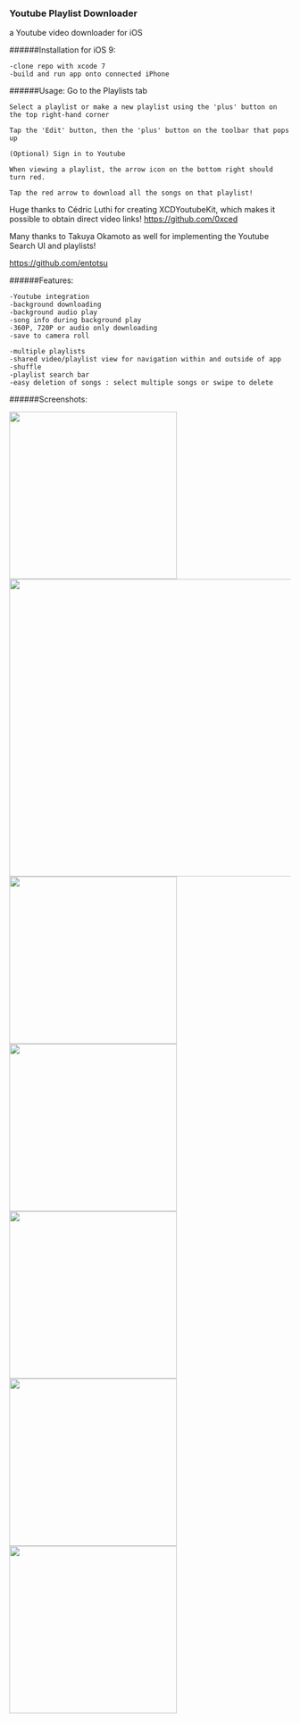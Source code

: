 ### Youtube Playlist Downloader

a Youtube video downloader for iOS

######Installation for iOS 9:
```
-clone repo with xcode 7
-build and run app onto connected iPhone

```

######Usage:
    Go to the Playlists tab

    Select a playlist or make a new playlist using the 'plus' button on the top right-hand corner

    Tap the 'Edit' button, then the 'plus' button on the toolbar that pops up

    (Optional) Sign in to Youtube

    When viewing a playlist, the arrow icon on the bottom right should turn red.

    Tap the red arrow to download all the songs on that playlist!

Huge thanks to Cédric Luthi for creating XCDYoutubeKit, which makes it possible to obtain direct video links!
https://github.com/0xced

Many thanks to Takuya Okamoto as well for implementing the Youtube Search UI and playlists!

https://github.com/entotsu


######Features:

    -Youtube integration
    -background downloading
    -background audio play
    -song info during background play
    -360P, 720P or audio only downloading
    -save to camera roll

    -multiple playlists
    -shared video/playlist view for navigation within and outside of app
    -shuffle
    -playlist search bar
    -easy deletion of songs : select multiple songs or swipe to delete

######Screenshots:

<img src="https://raw.githubusercontent.com/samuelechu/YoutubePlaylist-Downloader/master/Music%20Player/Images/Screenshots/IMG_3896.PNG" width="300">

<img src="https://raw.githubusercontent.com/samuelechu/YoutubePlaylist-Downloader/master/Music%20Player/Images/Screenshots/IMG_3907.PNG" width="533">

<img src="https://raw.githubusercontent.com/samuelechu/YoutubePlaylist-Downloader/master/Music%20Player/Images/Screenshots/IMG_4164.jpg" width="300">

<img src="https://raw.githubusercontent.com/samuelechu/YoutubePlaylist-Downloader/master/Music%20Player/Images/Screenshots/IMG_4214.jpg" width="300">

<img src="https://raw.githubusercontent.com/samuelechu/YoutubePlaylist-Downloader/master/Music%20Player/Images/Screenshots/IMG_3898.jpg" width="300">

<img src="https://raw.githubusercontent.com/samuelechu/YoutubePlaylist-Downloader/master/Music%20Player/Images/Screenshots/IMG_3897.PNG" width="300">

<img src="https://raw.githubusercontent.com/samuelechu/YoutubePlaylist-Downloader/master/Music%20Player/Images/Screenshots/IMG_3899.PNG" width="300">
